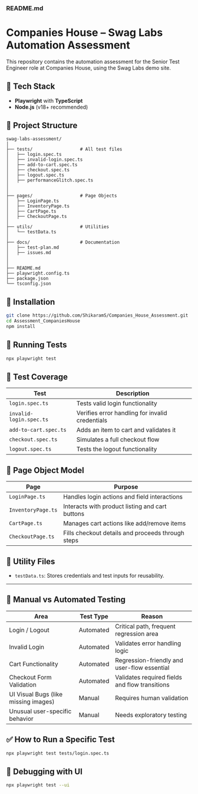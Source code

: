 ### README.md

# Companies House – Swag Labs Automation Assessment

This repository contains the automation assessment for the Senior Test Engineer role at Companies House, using the Swag Labs demo site.

## 🔧 Tech Stack
- **Playwright** with **TypeScript**
- **Node.js** (v18+ recommended)

## 📁 Project Structure
```
swag-labs-assessment/
│
├── tests/                  # All test files
│   ├── login.spec.ts
│   ├── invalid-login.spec.ts
│   ├── add-to-cart.spec.ts
│   ├── checkout.spec.ts
│   ├── logout.spec.ts
│   ├── performanceGlitch.spec.ts
│ 
│
├── pages/                  # Page Objects
│   ├── LoginPage.ts
│   ├── InventoryPage.ts
│   ├── CartPage.ts
│   ├── CheckoutPage.ts
│
├── utils/                  # Utilities
│   └── testData.ts
│
├── docs/                   # Documentation
│   ├── test-plan.md
│   ├── issues.md
│
│
├── README.md
├── playwright.config.ts
├── package.json
└── tsconfig.json
```

## 📆 Installation
```bash
git clone https://github.com/ShikaramS/Companies_House_Assessment.git
cd Assessment_CompaniesHouse
npm install
```

## 🚀 Running Tests
```bash
npx playwright test
```

## 🧪 Test Coverage
| Test | Description |
|------|-------------|
| `login.spec.ts` | Tests valid login functionality |
| `invalid-login.spec.ts` | Verifies error handling for invalid credentials |
| `add-to-cart.spec.ts` | Adds an item to cart and validates it |
| `checkout.spec.ts` | Simulates a full checkout flow |
| `logout.spec.ts` | Tests the logout functionality |


## 🧩 Page Object Model
| Page | Purpose |
|------|---------|
| `LoginPage.ts` | Handles login actions and field interactions |
| `InventoryPage.ts` | Interacts with product listing and cart buttons |
| `CartPage.ts` | Manages cart actions like add/remove items |
| `CheckoutPage.ts` | Fills checkout details and proceeds through steps |

## 📁 Utility Files
- `testData.ts`: Stores credentials and test inputs for reusability.

---

## 🧪 Manual vs Automated Testing

| Area | Test Type | Reason |
|------|-----------|--------|
| Login / Logout | Automated | Critical path, frequent regression area |
| Invalid Login | Automated | Validates error handling logic |
| Cart Functionality | Automated | Regression-friendly and user-flow essential |
| Checkout Form Validation | Automated | Validates required fields and flow transitions |
| UI Visual Bugs (like missing images) | Manual | Requires human validation |
| Unusual user-specific behavior | Manual | Needs exploratory testing |


## ✅ How to Run a Specific Test
```bash
npx playwright test tests/login.spec.ts
```

## 📸 Debugging with UI
```bash
npx playwright test --ui